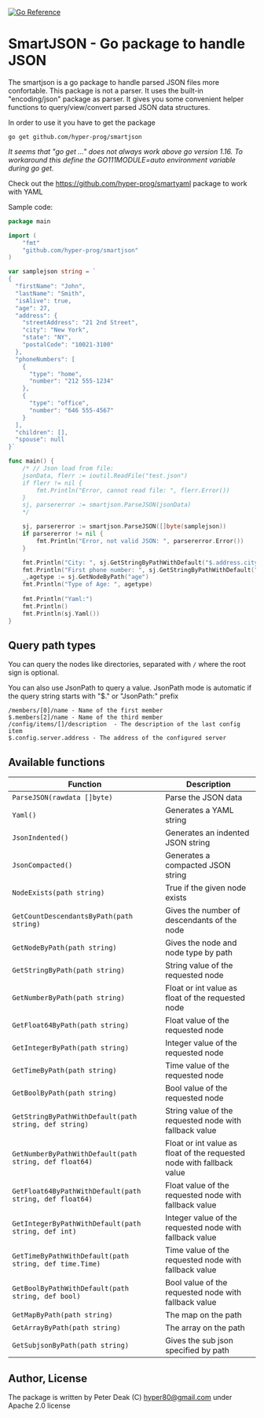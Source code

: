 [![Go Reference](https://pkg.go.dev/badge/github.com/hyper-prog/smartjson.svg)](https://pkg.go.dev/github.com/hyper-prog/smartjson)

SmartJSON - Go package to handle JSON
======================================

The smartjson is a go package to handle parsed JSON files more confortable.
This package is not a parser. It uses the built-in "encoding/json" package as parser.
It gives you some convenient helper functions to query/view/convert parsed JSON data structures.

In order to use it you have to get the package

	go get github.com/hyper-prog/smartjson

*It seems that "go get ..." does not always work above go version 1.16. 
To workaround this define the GO111MODULE=auto environment variable during go get.*

Check out the https://github.com/hyper-prog/smartyaml package to work with YAML

Sample code:

```go
package main

import (
	"fmt"
	"github.com/hyper-prog/smartjson"
)

var samplejson string = `
{
  "firstName": "John",
  "lastName": "Smith",
  "isAlive": true,
  "age": 27,
  "address": {
    "streetAddress": "21 2nd Street",
    "city": "New York",
    "state": "NY",
    "postalCode": "10021-3100"
  },
  "phoneNumbers": [
    {
      "type": "home",
      "number": "212 555-1234"
    },
    {
      "type": "office",
      "number": "646 555-4567"
    }
  ],
  "children": [],
  "spouse": null
}`

func main() {
	/* // Json load from file:
	jsonData, flerr := ioutil.ReadFile("test.json")
	if flerr != nil {
		fmt.Println("Error, cannot read file: ", flerr.Error())
	}
	sj, parsererror := smartjson.ParseJSON(jsonData)
	*/

	sj, parsererror := smartjson.ParseJSON([]byte(samplejson))
	if parsererror != nil {
		fmt.Println("Error, not valid JSON: ", parsererror.Error())
	}

	fmt.Println("City: ", sj.GetStringByPathWithDefault("$.address.city", "Unknown"))
	fmt.Println("First phone number: ", sj.GetStringByPathWithDefault("/phoneNumbers/[0]/number", "Not available"))
	_,agetype := sj.GetNodeByPath("age")
	fmt.Println("Type of Age: ", agetype)
	
	fmt.Println("Yaml:")
	fmt.Println()
	fmt.Println(sj.Yaml())
}
```

Query path types
----------------

You can query the nodes like directories, separated with `/` where the root sign is optional.

You can also use JsonPath to query a value.
JsonPath mode is automatic if the query string starts with "$." or "JsonPath:" prefix

	/members/[0]/name - Name of the first member
	$.members[2]/name - Name of the third member
	/config/items/[]/description  - The description of the last config item
	$.config.server.address - The address of the configured server

Available functions
-------------------


| Function                                         | Description                                 |
| ------------------------------------------------ | ------------------------------------------- |
| `ParseJSON(rawdata []byte)`                      | Parse the JSON data                         |
| `Yaml()`                                         | Generates a YAML string                     |
| `JsonIndented()`                                 | Generates an indented JSON string           |
| `JsonCompacted()`                                | Generates a compacted JSON string           |
| `NodeExists(path string)`                        | True if the given node exists               |
| `GetCountDescendantsByPath(path string)`         | Gives the number of descendants of the node |
| `GetNodeByPath(path string)`                     | Gives the node and node type by path        |
| `GetStringByPath(path string)`                   | String value of the requested node          |
| `GetNumberByPath(path string)`                   | Float or int value as float of the requested node  |
| `GetFloat64ByPath(path string)`                  | Float value of the requested node           |
| `GetIntegerByPath(path string)`                  | Integer value of the requested node         |
| `GetTimeByPath(path string)`                     | Time value of the requested node            |
| `GetBoolByPath(path string)`                     | Bool value of the requested node            |
| `GetStringByPathWithDefault(path string, def string)`   | String value of the requested node with fallback value  |
| `GetNumberByPathWithDefault(path string, def float64)`  | Float or int value as float of the requested node with fallback value |
| `GetFloat64ByPathWithDefault(path string, def float64)` | Float value of the requested node with fallback value   |
| `GetIntegerByPathWithDefault(path string, def int)`     | Integer value of the requested node with fallback value |
| `GetTimeByPathWithDefault(path string, def time.Time)`  | Time value of the requested node with fallback value    |
| `GetBoolByPathWithDefault(path string, def bool)`       | Bool value of the requested node with fallback value    |
| `GetMapByPath(path string)`                      | The map on the path                         |
| `GetArrayByPath(path string)`                    | The array on the path                       |
| `GetSubjsonByPath(path string)`                  | Gives the sub json specified by path        |


Author, License
---------------

The package is written by Peter Deak (C) hyper80@gmail.com under Apache 2.0 license
